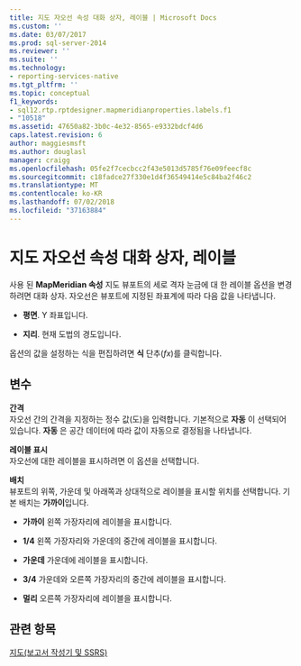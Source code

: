 ```yaml
---
title: 지도 자오선 속성 대화 상자, 레이블 | Microsoft Docs
ms.custom: ''
ms.date: 03/07/2017
ms.prod: sql-server-2014
ms.reviewer: ''
ms.suite: ''
ms.technology:
- reporting-services-native
ms.tgt_pltfrm: ''
ms.topic: conceptual
f1_keywords:
- sql12.rtp.rptdesigner.mapmeridianproperties.labels.f1
- "10518"
ms.assetid: 47650a82-3b0c-4e32-8565-e9332bdcf4d6
caps.latest.revision: 6
author: maggiesmsft
ms.author: douglasl
manager: craigg
ms.openlocfilehash: 05fe2f7cecbcc2f43e5013d5785f76e09feecf8c
ms.sourcegitcommit: c18fadce27f330e1d4f36549414e5c84ba2f46c2
ms.translationtype: MT
ms.contentlocale: ko-KR
ms.lasthandoff: 07/02/2018
ms.locfileid: "37163884"
---
```

# <a name="map-meridian-properties-dialog-box-labels"></a>지도 자오선 속성 대화 상자, 레이블
  사용 된 **MapMeridian 속성** 지도 뷰포트의 세로 격자 눈금에 대 한 레이블 옵션을 변경 하려면 대화 상자. 자오선은 뷰포트에 지정된 좌표계에 따라 다음 값을 나타냅니다.  
  
-   **평면**. Y 좌표입니다.  
  
-   **지리**. 현재 도법의 경도입니다.  
  
 옵션의 값을 설정하는 식을 편집하려면 **식** 단추(*fx*)를 클릭합니다.  
  
## <a name="options"></a>변수  
 **간격**  
 자오선 간의 간격을 지정하는 정수 값(도)을 입력합니다. 기본적으로 **자동** 이 선택되어 있습니다. **자동** 은 공간 데이터에 따라 값이 자동으로 결정됨을 나타냅니다.  
  
 **레이블 표시**  
 자오선에 대한 레이블을 표시하려면 이 옵션을 선택합니다.  
  
 **배치**  
 뷰포트의 위쪽, 가운데 및 아래쪽과 상대적으로 레이블을 표시할 위치를 선택합니다. 기본 배치는 **가까이**입니다.  
  
-   **가까이** 왼쪽 가장자리에 레이블을 표시합니다.  
  
-   **1/4** 왼쪽 가장자리와 가운데의 중간에 레이블을 표시합니다.  
  
-   **가운데** 가운데에 레이블을 표시합니다.  
  
-   **3/4** 가운데와 오른쪽 가장자리의 중간에 레이블을 표시합니다.  
  
-   **멀리** 오른쪽 가장자리에 레이블을 표시합니다.  
  
## <a name="see-also"></a>관련 항목  
 [지도&#40;보고서 작성기 및 SSRS&#41;](report-design/maps-report-builder-and-ssrs.md)  
  
  
